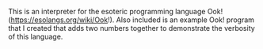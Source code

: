 This is an interpreter for the esoteric programming language Ook! (https://esolangs.org/wiki/Ook!). Also included is an example Ook! program that I created that adds two numbers together to demonstrate the verbosity of this language.